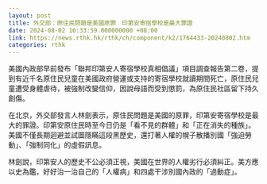 ```yaml
---
layout: post
title: 外交部：原住民問題是美國原罪　印第安寄宿學校是最大罪證
date: 2024-08-02 16:33:59.000000000 +08:00
link: https://news.rthk.hk/rthk/ch/component/k2/1764433-20240802.htm
categories: rthk
---
```


美國內政部早前發布「聯邦印第安人寄宿學校真相倡議」項目調查報告第二卷，提到有近千名原住民兒童在美國政府營運或支持的寄宿學校就讀期間死亡，原住民兒童遭受身體虐待，被強制改變信仰，因說母語而受到懲罰，為原住民社區留下持久創傷。

在北京，外交部發言人林劍表示，原住民問題是美國的原罪，印第安寄宿學校是最大的罪證。印第安原住民時至今日仍是「看不見的群體」和「正在消失的種族」。美國不僅長期迴避並試圖隱瞞這段黑歷史，還打著人權的幌子散播別國「強迫勞動」、「強制同化」的虛假訊息。

林劍說，印第安人的歷史不公必須正視，美國在世界的人權劣行必須糾正。美方應以史為鑑，好好治一治自己的「人權病」和四處干涉別國內政的「過動症」。
